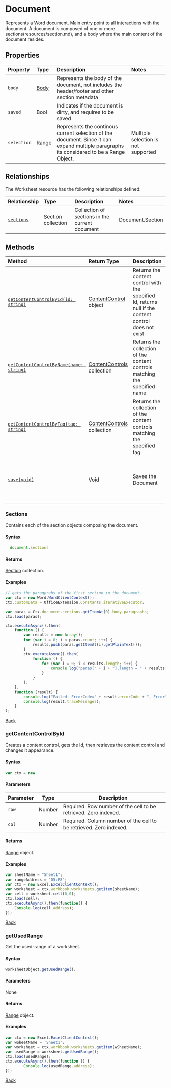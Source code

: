 # Document 
 Represents a Word document. Main entry point to all interactions with the document. A document is composed of one or more sections(resources/section.md), and a body where the main content of the document resides.

## Properties

| Property         | Type    |Description|Notes |
|:-----------------|:--------|:----------|:-----|
|`body`|  [Body](body.md)   |Represents the body of the document, not includes the header/footer and other section metadata | |
|`saved`|  Bool |Indicates if the document is dirty, and requires to be saved | |
|`selection`| [Range](range.md) |Represents the continous current selection of the document. Since it can expand multiple paragraphs its considered to be a Range Object. | Multiple selection is not supported|



## Relationships
The Worksheet resource has the following relationships defined:

| Relationship     | Type    |Description|Notes  |
|:-----------------|:--------|:----------|:------|
|[`sections`](#sections)| [Section](section.md) collection |Collection of sections in the current document |Document.Section  |       

## Methods


| Method     | Return Type    |Description|Notes  |
|:-----------------|:--------|:----------|:------|
|[`getContentControlById(id: string)`](#getContentControlById)| [ContentControl](contentControl.md) object |Returns the content control with the specified Id, returns null if the content control does not exist|  |
|[`getContentControlByName(name: string)`](#getContentControlByName)| [ContentControls](contentControls.md) collection |Returns the collection of the content controls matching the specified name| Since there could be many Content Controls with the same name, this method returns a collection|  
|[`getContentControlByTag(tag: string)`](#getContentControlByTag)| [ContentControls](contentControls.md) collection |Returns the collection of the content controls matching the specified tag| Since there could be many Content Controls with the same name, this method returns a collection |
|[`save(void)`](#save)| Void |Saves the Document | If document has not saved before it will use Word default names (i.e. Document1.docx, etc.) |     



### Sections 

Contains each of the section objects composing the document.

#### Syntax
```js
  document.sections

```

#### Returns

[Section](resources/section.md) collection.

#### Examples

```js
// gets the paragprahs of the first section in the document. 
var ctx = new Word.WordClientContext();
ctx.customData = OfficeExtension.Constants.iterativeExecutor;

var paras = Ctx.document.sections.getItemAt(0).body.paragraphs;
ctx.load(paras);

ctx.executeAsync().then(
    function () {
        var results = new Array();
        for (var i = 0; i < paras.count; i++) {
            results.push(paras.getItemAt(i).getPlainText());
        }
        ctx.executeAsync().then(
            function () {
                for (var i = 0; i < results.length; i++) {
                    console.log("paras[" + i + "].length = " + results[i].value.length);
                }
            }
        );
    },
    function (result) {
        console.log("Failed: ErrorCode=" + result.errorCode + ", ErrorMessage=" + result.errorMessage);
        console.log(result.traceMessages);
    }
);
```
[Back](#relationships)



### getContentControlById

Creates a content control, gets the Id, then retrieves the content control and changes it appearance. 

#### Syntax

```js
var ctx = new 
```

#### Parameters 

Parameter      | Type   | Description
-------------- | ------ | ------------
`row`          | Number | Required. Row number of the cell to be retrieved. Zero indexed. 
`col`          | Number | Required. Column number of the cell to be retrieved. Zero indexed.

#### Returns

[Range](resources/range.md) object.

#### Examples

```js
var sheetName = "Sheet1";
var rangeAddress = "D5:F8";
var ctx = new Excel.ExcelClientContext();
var worksheet = ctx.workbook.worksheets.getItem(sheetName);
var cell = worksheet.cell(0,0);
ctx.load(cell);
ctx.executeAsync().then(function() {
	Console.log(cell.address);
});
```
[Back](#methods)


### getUsedRange

Get the used-range of a worksheet. 

#### Syntax
```js
worksheetObject.getUsedRange();
```
#### Parameters

None

#### Returns

[Range](resources/r.md) object.


#### Examples

```js
var ctx = new Excel.ExcelClientContext();
var wSheetName = 'Sheet1';
var worksheet = ctx.workbook.worksheets.getItem(wSheetName);
var usedRange = worksheet.getUsedRange();
ctx.load(usedRange);
ctx.executeAsync().then(function () {
		Console.log(usedRange.address);
});
```
[Back](#methods)